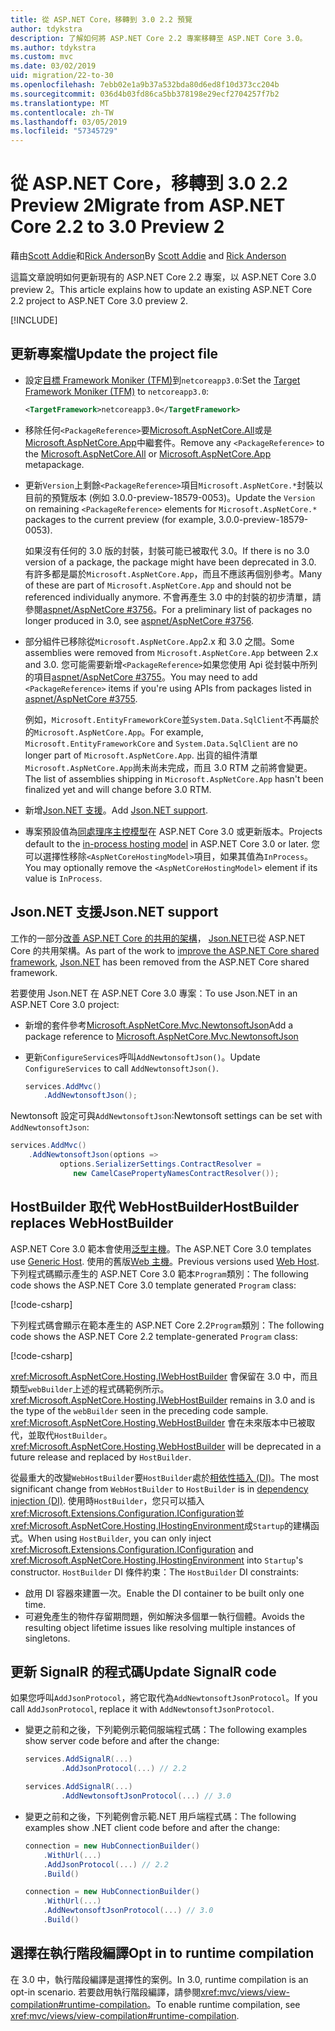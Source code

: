 ```yaml
---
title: 從 ASP.NET Core，移轉到 3.0 2.2 預覽
author: tdykstra
description: 了解如何將 ASP.NET Core 2.2 專案移轉至 ASP.NET Core 3.0。
ms.author: tdykstra
ms.custom: mvc
ms.date: 03/02/2019
uid: migration/22-to-30
ms.openlocfilehash: 7ebb02e1a9b37a532bda80d6ed8f10d373cc204b
ms.sourcegitcommit: 036d4b03fd86ca5bb378198e29ecf2704257f7b2
ms.translationtype: MT
ms.contentlocale: zh-TW
ms.lasthandoff: 03/05/2019
ms.locfileid: "57345729"
---
```

# <a name="migrate-from-aspnet-core-22-to-30-preview-2"></a><span data-ttu-id="8cd86-103">從 ASP.NET Core，移轉到 3.0 2.2 Preview 2</span><span class="sxs-lookup"><span data-stu-id="8cd86-103">Migrate from ASP.NET Core 2.2 to 3.0 Preview 2</span></span>

<span data-ttu-id="8cd86-104">藉由[Scott Addie](https://github.com/scottaddie)和[Rick Anderson](https://twitter.com/RickAndMSFT)</span><span class="sxs-lookup"><span data-stu-id="8cd86-104">By [Scott Addie](https://github.com/scottaddie) and [Rick Anderson](https://twitter.com/RickAndMSFT)</span></span>

<span data-ttu-id="8cd86-105">這篇文章說明如何更新現有的 ASP.NET Core 2.2 專案，以 ASP.NET Core 3.0 preview 2。</span><span class="sxs-lookup"><span data-stu-id="8cd86-105">This article explains how to update an existing ASP.NET Core 2.2 project to ASP.NET Core 3.0 preview 2.</span></span>

[!INCLUDE[](~/includes/net-core-prereqs-all-3.0.md)]

## <a name="update-the-project-file"></a><span data-ttu-id="8cd86-106">更新專案檔</span><span class="sxs-lookup"><span data-stu-id="8cd86-106">Update the project file</span></span>

* <span data-ttu-id="8cd86-107">設定[目標 Framework Moniker (TFM)](/dotnet/standard/frameworks#referring-to-frameworks)到`netcoreapp3.0`:</span><span class="sxs-lookup"><span data-stu-id="8cd86-107">Set the [Target Framework Moniker (TFM)](/dotnet/standard/frameworks#referring-to-frameworks) to `netcoreapp3.0`:</span></span>

  ```xml
  <TargetFramework>netcoreapp3.0</TargetFramework>
  ```

* <span data-ttu-id="8cd86-108">移除任何`<PackageReference>`要[Microsoft.AspNetCore.All](xref:fundamentals/metapackage)或是[Microsoft.AspNetCore.App](xref:fundamentals/metapackage-app)中繼套件。</span><span class="sxs-lookup"><span data-stu-id="8cd86-108">Remove any `<PackageReference>` to the [Microsoft.AspNetCore.All](xref:fundamentals/metapackage) or [Microsoft.AspNetCore.App](xref:fundamentals/metapackage-app) metapackage.</span></span>

* <span data-ttu-id="8cd86-109">更新`Version`上剩餘`<PackageReference>`項目`Microsoft.AspNetCore.*`封裝以目前的預覽版本 (例如 3.0.0-preview-18579-0053)。</span><span class="sxs-lookup"><span data-stu-id="8cd86-109">Update the `Version` on remaining `<PackageReference>` elements for `Microsoft.AspNetCore.*` packages to the current preview (for example, 3.0.0-preview-18579-0053).</span></span>

  <span data-ttu-id="8cd86-110">如果沒有任何的 3.0 版的封裝，封裝可能已被取代 3.0。</span><span class="sxs-lookup"><span data-stu-id="8cd86-110">If there is no 3.0 version of a package, the package might have been deprecated in 3.0.</span></span> <span data-ttu-id="8cd86-111">有許多都是屬於`Microsoft.AspNetCore.App`，而且不應該再個別參考。</span><span class="sxs-lookup"><span data-stu-id="8cd86-111">Many of these are part of `Microsoft.AspNetCore.App` and should not be referenced individually anymore.</span></span> <span data-ttu-id="8cd86-112">不會再產生 3.0 中的封裝的初步清單，請參閱[aspnet/AspNetCore #3756](https://github.com/aspnet/AspNetCore/issues/3756)。</span><span class="sxs-lookup"><span data-stu-id="8cd86-112">For a preliminary list of packages no longer produced in 3.0, see [aspnet/AspNetCore #3756](https://github.com/aspnet/AspNetCore/issues/3756).</span></span>

* <span data-ttu-id="8cd86-113">部分組件已移除從`Microsoft.AspNetCore.App`2.x 和 3.0 之間。</span><span class="sxs-lookup"><span data-stu-id="8cd86-113">Some assemblies were removed from `Microsoft.AspNetCore.App` between 2.x and 3.0.</span></span> <span data-ttu-id="8cd86-114">您可能需要新增`<PackageReference>`如果您使用 Api 從封裝中所列的項目[aspnet/AspNetCore #3755](https://github.com/aspnet/AspNetCore/issues/3755)。</span><span class="sxs-lookup"><span data-stu-id="8cd86-114">You may need to add `<PackageReference>` items if you're using APIs from packages listed in [aspnet/AspNetCore #3755](https://github.com/aspnet/AspNetCore/issues/3755).</span></span>

  <span data-ttu-id="8cd86-115">例如，`Microsoft.EntityFrameworkCore`並`System.Data.SqlClient`不再屬於的`Microsoft.AspNetCore.App`。</span><span class="sxs-lookup"><span data-stu-id="8cd86-115">For example, `Microsoft.EntityFrameworkCore` and `System.Data.SqlClient` are no longer part of `Microsoft.AspNetCore.App`.</span></span> <span data-ttu-id="8cd86-116">出貨的組件清單`Microsoft.AspNetCore.App`尚未尚未完成，而且 3.0 RTM 之前將會變更。</span><span class="sxs-lookup"><span data-stu-id="8cd86-116">The list of assemblies shipping in `Microsoft.AspNetCore.App` hasn't been finalized yet and will change before 3.0 RTM.</span></span>

* <span data-ttu-id="8cd86-117">新增[Json.NET 支援](#json)。</span><span class="sxs-lookup"><span data-stu-id="8cd86-117">Add [Json.NET support](#json).</span></span>

* <span data-ttu-id="8cd86-118">專案預設值為[同處理序主控模型](xref:host-and-deploy/aspnet-core-module#in-process-hosting-model)在 ASP.NET Core 3.0 或更新版本。</span><span class="sxs-lookup"><span data-stu-id="8cd86-118">Projects default to the [in-process hosting model](xref:host-and-deploy/aspnet-core-module#in-process-hosting-model) in ASP.NET Core 3.0 or later.</span></span> <span data-ttu-id="8cd86-119">您可以選擇性移除`<AspNetCoreHostingModel>`項目，如果其值為`InProcess`。</span><span class="sxs-lookup"><span data-stu-id="8cd86-119">You may optionally remove the `<AspNetCoreHostingModel>` element if its value is `InProcess`.</span></span>

<a name="json"></a>

## <a name="jsonnet-support"></a><span data-ttu-id="8cd86-120">Json.NET 支援</span><span class="sxs-lookup"><span data-stu-id="8cd86-120">Json.NET support</span></span>

<span data-ttu-id="8cd86-121">工作的一部分[改善 ASP.NET Core 的共用的架構](https://blogs.msdn.microsoft.com/webdev/2018/10/29/a-first-look-at-changes-coming-in-asp-net-core-3-0/)， [Json.NET](https://www.newtonsoft.com/json/help/html/Introduction.htm)已從 ASP.NET Core 的共用架構。</span><span class="sxs-lookup"><span data-stu-id="8cd86-121">As part of the work to [improve the ASP.NET Core shared framework](https://blogs.msdn.microsoft.com/webdev/2018/10/29/a-first-look-at-changes-coming-in-asp-net-core-3-0/), [Json.NET](https://www.newtonsoft.com/json/help/html/Introduction.htm) has been removed from the ASP.NET Core shared framework.</span></span>

<span data-ttu-id="8cd86-122">若要使用 Json.NET 在 ASP.NET Core 3.0 專案：</span><span class="sxs-lookup"><span data-stu-id="8cd86-122">To use Json.NET in an ASP.NET Core 3.0 project:</span></span>

- <span data-ttu-id="8cd86-123">新增的套件參考[Microsoft.AspNetCore.Mvc.NewtonsoftJson](https://nuget.org/packages/Microsoft.AspNetCore.Mvc.NewtonsoftJson)</span><span class="sxs-lookup"><span data-stu-id="8cd86-123">Add a package reference to [Microsoft.AspNetCore.Mvc.NewtonsoftJson](https://nuget.org/packages/Microsoft.AspNetCore.Mvc.NewtonsoftJson)</span></span>
- <span data-ttu-id="8cd86-124">更新`ConfigureServices`呼叫`AddNewtonsoftJson()`。</span><span class="sxs-lookup"><span data-stu-id="8cd86-124">Update `ConfigureServices` to call `AddNewtonsoftJson()`.</span></span>

    ```csharp
    services.AddMvc()
        .AddNewtonsoftJson();
    ```

<span data-ttu-id="8cd86-125">Newtonsoft 設定可與`AddNewtonsoftJson`:</span><span class="sxs-lookup"><span data-stu-id="8cd86-125">Newtonsoft settings can be set with `AddNewtonsoftJson`:</span></span>

  ```csharp
  services.AddMvc()
      .AddNewtonsoftJson(options => 
             options.SerializerSettings.ContractResolver = 
                new CamelCasePropertyNamesContractResolver());
  ```

## <a name="hostbuilder-replaces-webhostbuilder"></a><span data-ttu-id="8cd86-126">HostBuilder 取代 WebHostBuilder</span><span class="sxs-lookup"><span data-stu-id="8cd86-126">HostBuilder replaces WebHostBuilder</span></span>

<span data-ttu-id="8cd86-127">ASP.NET Core 3.0 範本會使用[泛型主機](xref:fundamentals/host/generic-host)。</span><span class="sxs-lookup"><span data-stu-id="8cd86-127">The ASP.NET Core 3.0 templates use [Generic Host](xref:fundamentals/host/generic-host).</span></span> <span data-ttu-id="8cd86-128">使用的舊版[Web 主機](xref:fundamentals/host/web-host)。</span><span class="sxs-lookup"><span data-stu-id="8cd86-128">Previous versions used [Web Host](xref:fundamentals/host/web-host).</span></span> <span data-ttu-id="8cd86-129">下列程式碼顯示產生的 ASP.NET Core 3.0 範本`Program`類別：</span><span class="sxs-lookup"><span data-stu-id="8cd86-129">The following code shows the ASP.NET Core 3.0 template generated `Program` class:</span></span>

[!code-csharp[](22-to-30/samples/Program.cs?name=snippet)]

<span data-ttu-id="8cd86-130">下列程式碼會顯示在範本產生的 ASP.NET Core 2.2`Program`類別：</span><span class="sxs-lookup"><span data-stu-id="8cd86-130">The following code shows the ASP.NET Core 2.2 template-generated `Program` class:</span></span>

[!code-csharp[](22-to-30/samples/Program2.2.cs?name=snippet)]

<span data-ttu-id="8cd86-131"><xref:Microsoft.AspNetCore.Hosting.IWebHostBuilder> 會保留在 3.0 中，而且類型`webBuilder`上述的程式碼範例所示。</span><span class="sxs-lookup"><span data-stu-id="8cd86-131"><xref:Microsoft.AspNetCore.Hosting.IWebHostBuilder> remains in 3.0 and is the type of the `webBuilder` seen in the preceding code sample.</span></span> <span data-ttu-id="8cd86-132"><xref:Microsoft.AspNetCore.Hosting.WebHostBuilder> 會在未來版本中已被取代，並取代`HostBuilder`。</span><span class="sxs-lookup"><span data-stu-id="8cd86-132"><xref:Microsoft.AspNetCore.Hosting.WebHostBuilder> will be deprecated in a future release and replaced by `HostBuilder`.</span></span>

<span data-ttu-id="8cd86-133">從最重大的改變`WebHostBuilder`要`HostBuilder`處於[相依性插入 (DI)](xref:fundamentals/dependency-injection)。</span><span class="sxs-lookup"><span data-stu-id="8cd86-133">The most significant change from `WebHostBuilder` to `HostBuilder` is in [dependency injection (DI)](xref:fundamentals/dependency-injection).</span></span> <span data-ttu-id="8cd86-134">使用時`HostBuilder`，您只可以插入<xref:Microsoft.Extensions.Configuration.IConfiguration>並<xref:Microsoft.AspNetCore.Hosting.IHostingEnvironment>成`Startup`的建構函式。</span><span class="sxs-lookup"><span data-stu-id="8cd86-134">When using `HostBuilder`, you can only inject <xref:Microsoft.Extensions.Configuration.IConfiguration> and <xref:Microsoft.AspNetCore.Hosting.IHostingEnvironment> into `Startup`'s constructor.</span></span> <span data-ttu-id="8cd86-135">`HostBuilder` DI 條件約束：</span><span class="sxs-lookup"><span data-stu-id="8cd86-135">The `HostBuilder` DI constraints:</span></span>

* <span data-ttu-id="8cd86-136">啟用 DI 容器來建置一次。</span><span class="sxs-lookup"><span data-stu-id="8cd86-136">Enable the DI container to be built only one time.</span></span>
* <span data-ttu-id="8cd86-137">可避免產生的物件存留期問題，例如解決多個單一執行個體。</span><span class="sxs-lookup"><span data-stu-id="8cd86-137">Avoids the resulting object lifetime issues like resolving multiple instances of singletons.</span></span>

## <a name="update-signalr-code"></a><span data-ttu-id="8cd86-138">更新 SignalR 的程式碼</span><span class="sxs-lookup"><span data-stu-id="8cd86-138">Update SignalR code</span></span>

<span data-ttu-id="8cd86-139">如果您呼叫`AddJsonProtocol`，將它取代為`AddNewtonsoftJsonProtocol`。</span><span class="sxs-lookup"><span data-stu-id="8cd86-139">If you call `AddJsonProtocol`, replace it with `AddNewtonsoftJsonProtocol`.</span></span>

* <span data-ttu-id="8cd86-140">變更之前和之後，下列範例示範伺服端程式碼：</span><span class="sxs-lookup"><span data-stu-id="8cd86-140">The following examples show server code before and after the change:</span></span>

  ```csharp
  services.AddSignalR(...)
          .AddJsonProtocol(...) // 2.2
  ```

  ```csharp
  services.AddSignalR(...)
          .AddNewtonsoftJsonProtocol(...) // 3.0
  ```

* <span data-ttu-id="8cd86-141">變更之前和之後，下列範例會示範.NET 用戶端程式碼：</span><span class="sxs-lookup"><span data-stu-id="8cd86-141">The following examples show .NET client code before and after the change:</span></span>

  ```csharp
  connection = new HubConnectionBuilder()
      .WithUrl(...)
      .AddJsonProtocol(...) // 2.2
      .Build()
  ```

  ```csharp
  connection = new HubConnectionBuilder()
      .WithUrl(...)
      .AddNewtonsoftJsonProtocol(...) // 3.0
      .Build()
  ```
  
## <a name="opt-in-to-runtime-compilation"></a><span data-ttu-id="8cd86-142">選擇在執行階段編譯</span><span class="sxs-lookup"><span data-stu-id="8cd86-142">Opt in to runtime compilation</span></span>
  
<span data-ttu-id="8cd86-143">在 3.0 中，執行階段編譯是選擇性的案例。</span><span class="sxs-lookup"><span data-stu-id="8cd86-143">In 3.0, runtime compilation is an opt-in scenario.</span></span> <span data-ttu-id="8cd86-144">若要啟用執行階段編譯，請參閱<xref:mvc/views/view-compilation#runtime-compilation>。</span><span class="sxs-lookup"><span data-stu-id="8cd86-144">To enable runtime compilation, see <xref:mvc/views/view-compilation#runtime-compilation>.</span></span>
